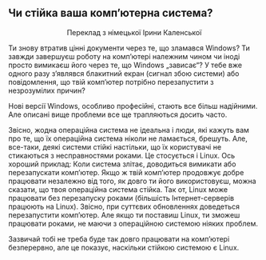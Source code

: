 ﻿<?php require("../../entete.php"); ?> <?php require("../../base.php"); ?> <?php require("../../fonctions.php"); ?>

<div id="corps">

<h2>Чи стійка ваша комп’ютерна система?</h2>
<p align="center">Переклад з німецької Ірини Каленської</p>
<p>Ти знову втратив цінні документи через те, що зламався Windows? Ти завжди завершуєш роботу на комп’ютері належним чином чи іноді просто вимикаєш його через те, що Windows „зависає“? У тебе вже одного разу з’являвся блакитний екран (сигнал збою системи) або повідомлення, що твій комп’ютер потрібно перезапустити з незрозумілих причин?</p>

<p>Нові версії Windows, особливо професійні, стають все більш надійними. Але описані вище проблеми все ще трапляються досить часто.</p>

<p>Звісно, жодна операційна система не ідеальна і люди, які кажуть вам про те, що їх операційна система ніколи не ламається, брешуть. Але, все-таки, деякі системи стійкі настільки, що їх користувачі не стикаються з несправностями роками. Це стосується і Linux. Ось хороший приклад: Коли система злітає, доводиться вимикати або перезапускати комп’ютер. Якщо ж твій комп’ютер продовжує добре працювати незалежно від того, як довго ти його використовуєш, можна сказати, що твоя операційна система стійка. Так от, Linux може працювати без перезапуску роками (більшість Інтернет-серверів працюють на Linux). Звісно, при суттєвих обновленнях доведеться перезапустити комп’ютер. Але якщо ти поставиш Linux, ти зможеш працювати роками, не маючи з операційною системою ніяких проблем. </p>

<p>Зазвичай тобі не треба буде так довго працювати на комп’ютері безперервно, але це показує, наскільки стійкою системою є Linux.</p>

</div>
</body>
</html>
